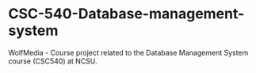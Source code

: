 # CSC-540-Database-management-system
WolfMedia - Course project related to the Database Management System course (CSC540) at NCSU.
